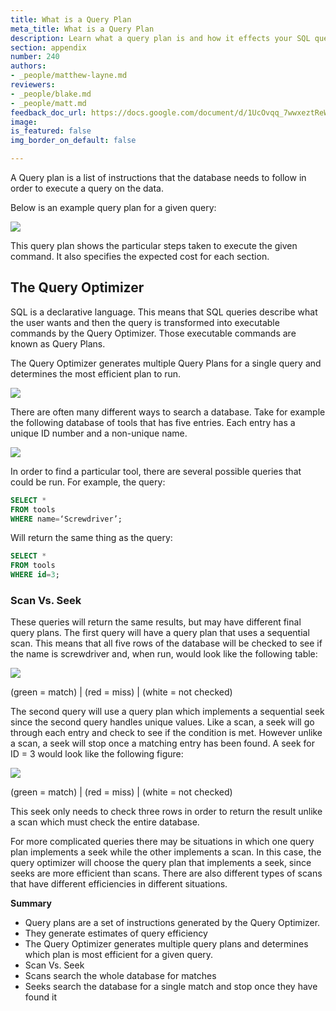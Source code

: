 ```yaml
---
title: What is a Query Plan
meta_title: What is a Query Plan
description: Learn what a query plan is and how it effects your SQL queries
section: appendix
number: 240
authors:
- _people/matthew-layne.md
reviewers:
- _people/blake.md
- _people/matt.md
feedback_doc_url: https://docs.google.com/document/d/1UcOvqq_7wwxeztReW9WIBY8cJpvCapQtqYfe54JzDmc/edit?usp=sharing
image: 
is_featured: false
img_border_on_default: false

---
```

A Query plan is a list of instructions that the database needs to follow in order to execute a query on the data.

Below is an example query plan for a given query:

![](assets/images/how-to-teach-people-sql/appendix/whatsQueryPlan/whatsQueryPlan_1.png)

This query plan shows the particular steps taken to execute the given command. It also specifies the expected cost for each section.

## The Query Optimizer

SQL is a declarative language. This means that SQL queries describe what the user wants and then the query is transformed into executable commands by the Query Optimizer. Those executable commands are known as Query Plans.

The Query Optimizer generates multiple Query Plans for a single query and determines the most efficient plan to run.

![](assets/images/how-to-teach-people-sql/appendix/whatsQueryPlan/whatsQueryPlan_2.png)

There are often many different ways to search a database. Take for example the following database of tools that has five entries. Each entry has a unique ID number and a non-unique name.

![](assets/images/how-to-teach-people-sql/appendix/whatsQueryPlan/whatsQueryPlan_3.png)

In order to find a particular tool, there are several possible queries that could be run. For example, the query:

```sql
SELECT *
FROM tools
WHERE name=‘Screwdriver’;
```
Will return the same thing as the query:

```sql
SELECT *
FROM tools
WHERE id=3;
```

### Scan Vs. Seek

These queries will return the same results, but may have different final query plans. The first query will have a query plan that uses a sequential scan. This means that all five rows of the database will be checked to see if the name is screwdriver and, when run, would look like the following table:

![](assets/images/how-to-teach-people-sql/appendix/whatsQueryPlan/whatsQueryPlan_4.png)

(green = match) | (red = miss) | (white = not checked)

The second query will use a query plan which implements a sequential seek since the second query handles unique values. Like a scan, a seek will go through each entry and check to see if the condition is met. However unlike a scan, a seek will stop once a matching entry has been found. A seek for ID = 3 would look like the following figure:

![](assets/images/how-to-teach-people-sql/appendix/whatsQueryPlan/whatsQueryPlan_5.png)

(green = match) | (red = miss) | (white = not checked)

This seek only needs to check three rows in order to return the result unlike a scan which must check the entire database.

For more complicated queries there may be situations in which one query plan implements a seek while the other implements a scan. In this case, the query optimizer will choose the query plan that implements a seek, since seeks are more efficient than scans. There are also different types of scans that have different efficiencies in different situations.

**Summary**

* Query plans are a set of instructions generated by the Query Optimizer.
* They generate estimates of query efficiency
* The Query Optimizer generates multiple query plans and determines which plan is most efficient for a given query.
* Scan Vs. Seek
* Scans search the whole database for matches
* Seeks search the database for a single match and stop once they have found it